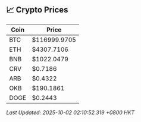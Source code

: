 ## 📈 Crypto Prices

| Coin | Price |
| ---- | ----- |
| BTC | $116999.9705 |
| ETH | $4307.7106 |
| BNB | $1022.0479 |
| CRV | $0.7186 |
| ARB | $0.4322 |
| OKB | $190.1861 |
| DOGE | $0.2443 |

_Last Updated: 2025-10-02 02:10:52.319 +0800 HKT_